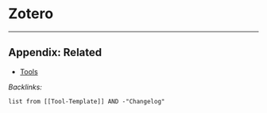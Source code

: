 # Zotero

---

## Appendix: Related

* [Tools](../Tools.md)

*Backlinks:*

````dataview
list from [[Tool-Template]] AND -"Changelog"
````
